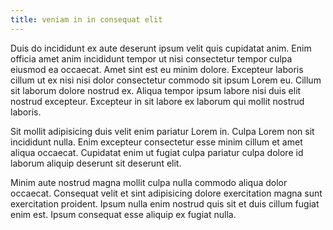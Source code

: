 ```yaml
---
title: veniam in in consequat elit
---
```


Duis do incididunt ex aute deserunt ipsum velit quis cupidatat anim. Enim officia amet anim incididunt tempor ut nisi consectetur tempor culpa eiusmod ea occaecat. Amet sint est eu minim dolore. Excepteur laboris cillum ut ex nisi nisi dolor consectetur commodo sit ipsum Lorem eu. Cillum sit laborum dolore nostrud ex. Aliqua tempor ipsum labore nisi duis elit nostrud excepteur. Excepteur in sit labore ex laborum qui mollit nostrud laboris.

Sit mollit adipisicing duis velit enim pariatur Lorem in. Culpa Lorem non sit incididunt nulla. Enim excepteur consectetur esse minim cillum et amet aliqua occaecat. Cupidatat enim ut fugiat culpa pariatur culpa dolore id laborum aliquip deserunt sit deserunt elit.

Minim aute nostrud magna mollit culpa nulla commodo aliqua dolor occaecat. Consequat velit et sint adipisicing dolore exercitation magna sunt exercitation proident. Ipsum nulla enim nostrud quis sit et duis cillum fugiat enim est. Ipsum consequat esse aliquip ex fugiat nulla.